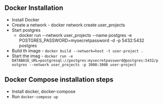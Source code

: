 ## Docker Installation
- Install Docker
- Create a network - docker network create user_projects
- Start postgres
    - docker run --network user_projects --name postgres -e POSTGRES_PASSWORD=mysecretpassword -d -p 5432:5432 postgres
- Build th image - `docker build --network=host -t user-project .`
- Start the imag - `docker run -e DATABASE_URL=postgresql://postgres:mysecretpassword@postgres:5432/postgres --network user_projects -p 3000:3000 user-project`

## Docker Compose installation steps
- Install docker, docker-compose
- Run `docker-compose up`